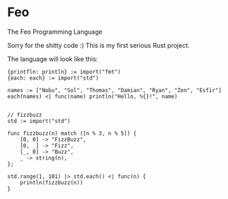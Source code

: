 # Feo
The Feo Programming Language

Sorry for the shitty code :) This is my first serious Rust project.

The language will look like this:
```
{printfln: println} := import("fmt")
{each: each} := import("std")

names := ["Nobu", "Sol", "Thomas", "Damian", "Ryan", "Zen", "Esfir"]
each(names) <| func(name) println("Hello, %{}!", name)


// fizzbuzz
std := import("std")

func fizzbuzz(n) match ([n % 3, n % 5]) {
    [0, 0] -> "FizzBuzz",
    [0, _] -> "Fizz",
    [_, 0] -> "Buzz",
    _ -> string(n),
};

std.range(1, 101) |> std.each() <| func(n) {
    println(fizzbuzz(n))
}
```
